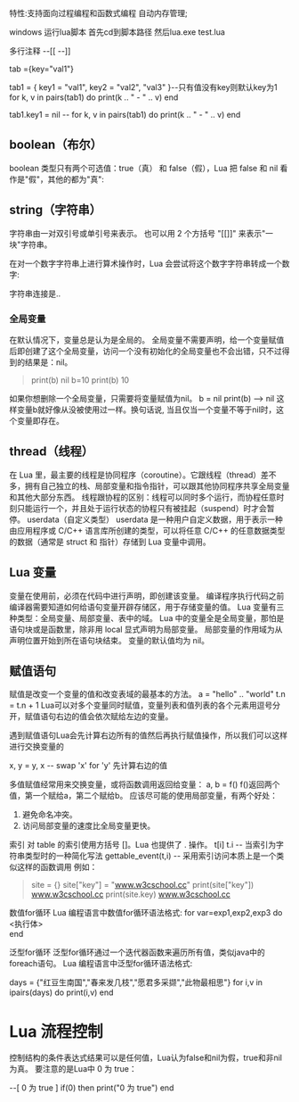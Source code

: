 特性:支持面向过程编程和函数式编程
自动内存管理;

windows 运行lua脚本 首先cd到脚本路径 然后lua.exe test.lua

多行注释
--[[
--]]


tab ={key="val1"}

tab1 = { key1 = "val1", key2 = "val2", "val3" }--只有值没有key则默认key为1
for k, v in pairs(tab1) do
    print(k .. " - " .. v)
end
 
tab1.key1 = nil -- 
for k, v in pairs(tab1) do
    print(k .. " - " .. v)
end


## boolean（布尔） ##
boolean 类型只有两个可选值：true（真） 和 false（假），Lua 把 false 和 nil 看作是"假"，其他的都为"真":


## string（字符串） ##
字符串由一对双引号或单引号来表示。
也可以用 2 个方括号 "[[]]" 来表示"一块"字符串。


在对一个数字字符串上进行算术操作时，Lua 会尝试将这个数字字符串转成一个数字:

字符串连接是..

### 全局变量 ###
在默认情况下，变量总是认为是全局的。
全局变量不需要声明，给一个变量赋值后即创建了这个全局变量，访问一个没有初始化的全局变量也不会出错，只不过得到的结果是：nil。
> print(b)
nil
> b=10
> print(b)
10
> 
如果你想删除一个全局变量，只需要将变量赋值为nil。
b = nil
print(b)      --> nil
这样变量b就好像从没被使用过一样。换句话说, 当且仅当一个变量不等于nil时，这个变量即存在。
## thread（线程） ##
在 Lua 里，最主要的线程是协同程序（coroutine）。它跟线程（thread）差不多，拥有自己独立的栈、局部变量和指令指针，可以跟其他协同程序共享全局变量和其他大部分东西。
线程跟协程的区别：线程可以同时多个运行，而协程任意时刻只能运行一个，并且处于运行状态的协程只有被挂起（suspend）时才会暂停。
userdata（自定义类型）
userdata 是一种用户自定义数据，用于表示一种由应用程序或 C/C++ 语言库所创建的类型，可以将任意 C/C++ 的任意数据类型的数据（通常是 struct 和 指针）存储到 Lua 变量中调用。

## Lua 变量 ##
变量在使用前，必须在代码中进行声明，即创建该变量。
编译程序执行代码之前编译器需要知道如何给语句变量开辟存储区，用于存储变量的值。
Lua 变量有三种类型：全局变量、局部变量、表中的域。
Lua 中的变量全是全局变量，那怕是语句块或是函数里，除非用 local 显式声明为局部变量。
局部变量的作用域为从声明位置开始到所在语句块结束。
变量的默认值均为 nil。

## 赋值语句 ##
赋值是改变一个变量的值和改变表域的最基本的方法。
a = "hello" .. "world"
t.n = t.n + 1 Lua可以对多个变量同时赋值，变量列表和值列表的各个元素用逗号分开，赋值语句右边的值会依次赋给左边的变量。

遇到赋值语句Lua会先计算右边所有的值然后再执行赋值操作，所以我们可以这样进行交换变量的

x, y = y, x                     -- swap 'x' for 'y' 先计算右边的值

多值赋值经常用来交换变量，或将函数调用返回给变量：
a, b = f()
f()返回两个值，第一个赋给a，第二个赋给b。
应该尽可能的使用局部变量，有两个好处：
1. 避免命名冲突。
2. 访问局部变量的速度比全局变量更快。

索引
对 table 的索引使用方括号 []。Lua 也提供了 . 操作。
t[i]
t.i                 -- 当索引为字符串类型时的一种简化写法
gettable_event(t,i) -- 采用索引访问本质上是一个类似这样的函数调用
例如：
> site = {}
> site["key"] = "www.w3cschool.cc"
> print(site["key"])
www.w3cschool.cc
> print(site.key)
www.w3cschool.cc

数值for循环
Lua 编程语言中数值for循环语法格式:
for var=exp1,exp2,exp3 do  
    <执行体>  
end  


泛型for循环
泛型for循环通过一个迭代器函数来遍历所有值，类似java中的foreach语句。
Lua 编程语言中泛型for循环语法格式:

days = {"红豆生南国","春来发几枝","愿君多采撷","此物最相思"}
for i,v in ipairs(days) do print(i,v) end

# Lua 流程控制 #

控制结构的条件表达式结果可以是任何值，Lua认为false和nil为假，true和非nil为真。
要注意的是Lua中 0 为 true：

--[ 0 为 true ]
if(0)
then
    print("0 为 true")
end